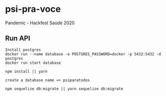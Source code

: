 # psi-pra-voce
Pandemic - Hackfest Saúde 2020


## Run API



```
Install postgres
docker run --name database -e POSTGRES_PASSWORD=docker -p 5432:5432 -d postgres
docker run start database

npm install || yarn 

create a database name => psiparatodos

npm sequelize db:migrate || yarn sequelize db:migrate

```